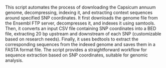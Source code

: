 This script automates the process of downloading the Capsicum annuum genome, decompressing, indexing it, and extracting context sequences around specified SNP coordinates. It first downloads the genome file from the Ensembl FTP server, decompresses it, and indexes it using samtools. Then, it converts an input CSV file containing SNP coordinates into a BED file, extracting 20 bp upstream and downstream of each SNP (customizable based on research needs). Finally, it uses bedtools to extract the corresponding sequences from the indexed genome and saves them in a FASTA format file. The script provides a straightforward workflow for sequence extraction based on SNP coordinates, suitable for genomic analysis.
